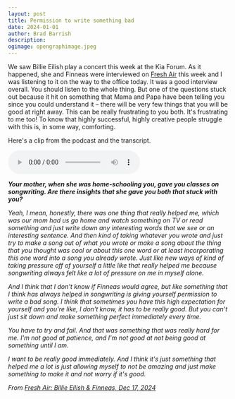 ```yaml
---
layout: post
title: Permission to write something bad
date: 2024-01-01
author: Brad Barrish
description: 
ogimage: opengraphimage.jpeg
---
```

We saw Billie Eilish play a concert this week at the Kia Forum. As it happened, she and Finneas were interviewed on [Fresh Air](https://www.npr.org/2024/12/17/1219887493/billie-eilish-finneas) this week and I was listening to it on the way to the office today. It was a good interview overall. You should listen to the whole thing. But one of the questions stuck out because it hit on something that Mama and Papa have been telling you since you could understand it – there will be very few things that you will be good at right away. This can be really frustrating to you both. It's frustrating to me too! To know that highly successful, highly creative people struggle with this is, in some way, comforting.

Here's a clip from the podcast and the transcript. 

<audio controls preload="auto">
  <source src="/assets/billie-eilish-on-creating.m4a" type="audio/mp4">
  <a href="/assets/billie-eilish-on-creating.m4a">Download audio</a>
</audio>

_**Your mother, when she was home-schooling you, gave you classes on songwriting. Are there insights that she gave you both that stuck with you?**_

_Yeah, I mean, honestly, there was one thing that really helped me, which was our mom had us go home and watch something on TV or read something and just write down any interesting words that we see or an interesting sentence. And then kind of taking whatever you wrote and just try to make a song out of what you wrote or make a song about the thing that you thought was cool or about this one word or at least incorporating this one word into a song you already wrote. Just like new ways of kind of taking pressure off of yourself a little like that really helped me because songwriting always felt like a lot of pressure on me in myself alone._

_And I think that I don't know if Finneas would agree, but like something that I think has always helped in songwriting is giving yourself permission to write a bad song. I think that sometimes you have this high expectation for yourself and you're like, I don't know, it has to be really good. But you can't just sit down and make something perfect immediately every time._

_You have to try and fail. And that was something that was really hard for me. I'm not good at patience, and I'm not good at not being good at something until I am._

_I want to be really good immediately. And I think it's just something that helped me a lot is just allowing myself to not be amazing and just make something to make it and not worry if it's good._

_From [Fresh Air: Billie Eilish & Finneas, Dec 17, 2024](https://podcasts.apple.com/us/podcast/fresh-air/id214089682?i=1000680727318&r=1754)_
